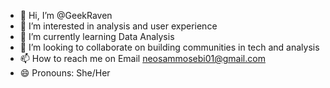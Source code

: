 - 👋 Hi, I’m @GeekRaven
- 👀 I’m interested in analysis and user experience
- 🌱 I’m currently learning Data Analysis
- 💞️ I’m looking to collaborate on building communities in tech and analysis
- 📫 How to reach me on Email neosammosebi01@gmail.com
- 😄 Pronouns: She/Her

<!---
GeekRaven/GeekRaven is a ✨ special ✨ repository because its `README.md` (this file) appears on your GitHub profile.
You can click the Preview link to take a look at your changes.
--->
